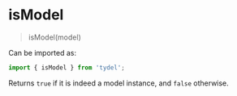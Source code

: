 # isModel

> isModel(model)

Can be imported as:

```js
import { isModel } from 'tydel';
```

Returns `true` if it is indeed a model instance, and `false` otherwise.
